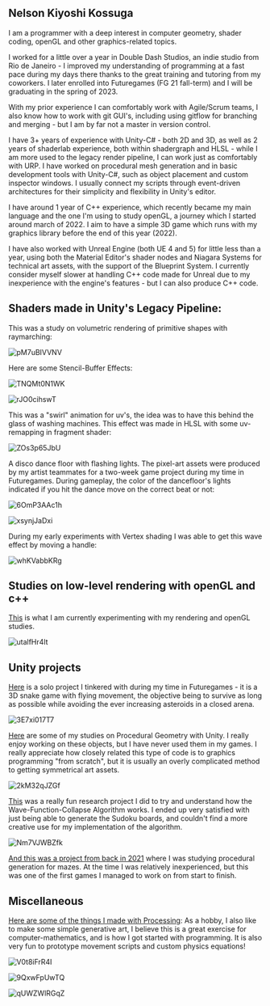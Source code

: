 ## Nelson Kiyoshi Kossuga

I am a programmer with a deep interest in computer geometry, shader coding, openGL and other graphics-related topics. 

I worked for a little over a year in Double Dash Studios, an indie studio from Rio de Janeiro - I improved my understanding of programming at a fast pace during my days there thanks to the great training and tutoring from my coworkers. I later enrolled into Futuregames (FG 21 fall-term) and I will be graduating in the spring of 2023.

With my prior experience I can comfortably work with Agile/Scrum teams, I also know how to work with git GUI's, including using gitflow for branching and merging - but I am by far not a master in version control.

I have 3+ years of experience with Unity-C# - both 2D and 3D, as well as 2 years of shaderlab experience, both within shadergraph and HLSL - while I am more used to the legacy render pipeline, I can work just as comfortably with URP. I have worked on procedural mesh generation and in basic development tools with Unity-C#, such as object placement and custom inspector windows. I usually connect my scripts through event-driven architectures for their simplicity and flexibility in Unity's editor.

I have around 1 year of C++ experience, which recently became my main language and the one I'm using to study openGL, a journey which I started around march of 2022. I aim to have a simple 3D game which runs with my graphics library before the end of this year (2022).

I have also worked with Unreal Engine (both UE 4 and 5) for little less than a year, using both the Material Editor's shader nodes and Niagara Systems for technical art assets, with the support of the Blueprint System. I currently consider myself slower at handling C++ code made for Unreal due to my inexperience with the engine's features - but I can also produce C++ code.


## Shaders made in Unity's Legacy Pipeline:

This was a study on volumetric rendering of primitive shapes with raymarching:

![pM7uBIVVNV](https://user-images.githubusercontent.com/49330163/170143940-43665fe4-840a-4760-9147-b8d14f7c5537.gif)

Here are some Stencil-Buffer Effects:

![TNQMt0N1WK](https://user-images.githubusercontent.com/49330163/170146562-b57bb666-3558-4517-a35e-7998d4cc5be6.gif)

![rJO0cihswT](https://user-images.githubusercontent.com/49330163/170146610-a1da36fe-c770-422b-a458-9549a4e1760f.gif)

This was a "swirl" animation for uv's, the idea was to have this behind the glass of washing machines. 
This effect was made in HLSL with some uv-remapping in fragment shader:

![ZOs3p65JbU](https://user-images.githubusercontent.com/49330163/170147009-4c1fd5b6-f61f-4926-817a-c410cbf3ceb3.gif)

A disco dance floor with flashing lights. 
The pixel-art assets were produced by my artist teammates for a two-week game project during my time in Futuregames. 
During gameplay, the color of the dancefloor's lights indicated if you hit the dance move on the correct beat or not:

![6OmP3AAc1h](https://user-images.githubusercontent.com/49330163/170147717-a75e5591-5332-4380-9387-f4b23e0fe91b.gif)

![xsynjJaDxi](https://user-images.githubusercontent.com/49330163/170147769-d4baf960-cb71-491a-8766-4efb068b6217.gif)

During my early experiments with Vertex shading I was able to get this wave effect by moving a handle:

![whKVabbKRg](https://user-images.githubusercontent.com/49330163/170147287-a5860508-e343-4b3a-84cf-c8279e0c59f7.gif)


## Studies on low-level rendering with openGL and c++

[This](https://github.com/5Daydreams/StudiesOpenGL) is what I am currently experimenting with my rendering and openGL studies. 

![utalfHr4lt](https://user-images.githubusercontent.com/49330163/170142724-68b3aaed-7181-4514-a576-395abde7de5d.gif)


## Unity projects

[Here](https://github.com/5Daydreams/SnakeGameAlgorithms) is a solo project I tinkered with during my time in Futuregames - it is a 3D snake game with flying movement, the objective being to survive as long as possible while avoiding the ever increasing asteroids in a closed arena.

![3E7xi017T7](https://user-images.githubusercontent.com/49330163/170142710-bb71570c-5081-42a3-af78-a6a87559a019.gif)

[Here](https://github.com/5Daydreams/ProceduralGeometryUnity) are some of my studies on Procedural Geometry with Unity. 
I really enjoy working on these objects, but I have never used them in my games. I really appreciate how closely related this type of code is to graphics programming "from scratch", but it is usually an overly complicated method to getting symmetrical art assets.

![2kM32qJZGf](https://user-images.githubusercontent.com/49330163/170142698-15fc08ef-180b-4ed7-9849-2e5125c997e1.gif)

[This](https://github.com/5Daydreams/SudokuSolver) was a really fun research project I did to try and understand how the Wave-Function-Collapse Algorithm works. I ended up very satisfied with just being able to generate the Sudoku boards, and couldn't find a more creative use for my implementation of the algorithm.

![Nm7VJWBZfk](https://user-images.githubusercontent.com/49330163/170132395-fedd9b14-0df2-4d29-8ee5-fd47592033d1.gif)

[And this was a project from back in 2021](https://github.com/5Daydreams/GridMaze) where I was studying procedural generation for mazes. At the time I was relatively inexperienced, but this was one of the first games I managed to work on from start to finish.


## Miscellaneous

[Here are some of the things I made with Processing](https://github.com/5Daydreams/processing-procedural):
As a hobby, I also like to make some simple generative art, I believe this is a great exercise for computer-mathematics, and is how I got started with programming. It is also very fun to prototype movement scripts and custom physics equations!

![V0t8iFrR4I](https://user-images.githubusercontent.com/49330163/170142857-6b2b9317-999f-44aa-9349-42689db8b683.gif)

![9QxwFpUwTQ](https://user-images.githubusercontent.com/49330163/170142964-5fbb75a9-f205-49d3-8806-524e23b2a470.gif)

![qUWZWlRGqZ](https://user-images.githubusercontent.com/49330163/170143337-5c874873-5725-423a-a8a2-fa2a6a5020fa.gif)
